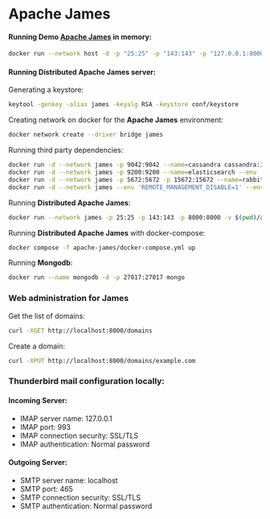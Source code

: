 # Apache James

#### Running Demo [Apache James](https://james.apache.org/) in memory:
```bash
docker run --network host -d -p "25:25" -p "143:143" -p "127.0.0.1:8000:8000" -v $(pwd)/apache-james/conf/webadmin.properties:/root/conf/webadmin.properties --name james-demo apache/james:demo-3.7.0
```

#### Running **Distributed Apache James server**:

Generating a keystore:
```bash
keytool -genkey -alias james -keyalg RSA -keystore conf/keystore
```
Creating network on docker for the **Apache James** environment:
```bash
docker network create --driver bridge james
```
Running third party dependencies:
```bash
docker run -d --network james -p 9042:9042 --name=cassandra cassandra:3.11.10
docker run -d --network james -p 9200:9200 --name=elasticsearch --env 'discovery.type=single-node' blacktop/elasticsearch:7.10.2
docker run -d --network james -p 5672:5672 -p 15672:15672 --name=rabbitmq rabbitmq:3.9.18-management
docker run -d --network james --env 'REMOTE_MANAGEMENT_DISABLE=1' --env 'SCALITY_ACCESS_KEY_ID=accessKey1' --env 'SCALITY_SECRET_ACCESS_KEY=secretKey1' --name=s3 zenko/cloudserver:8.2.6
```
Running **Distributed Apache James**:
```bash
docker run --network james -p 25:25 -p 143:143 -p 8000:8000 -v $(pwd)/apache-james/conf/:/root/conf/ --name james-distributed apache/james:distributed-latest
```
Running **Distributed Apache James** with docker-compose:
```bash
docker compose -f apache-james/docker-compose.yml up
```

Running **Mongodb**:
```bash
docker run --name mongodb -d -p 27017:27017 mongo
```

### Web administration for James

Get the list of domains:
```bash
curl -XGET http://localhost:8000/domains
```

Create a domain:
```bash
curl -XPUT http://localhost:8000/domains/example.com
```

### Thunderbird mail configuration locally:

#### Incoming Server:
- IMAP server name: 127.0.0.1
- IMAP port: 993
- IMAP connection security: SSL/TLS
- IMAP authentication: Normal password

#### Outgoing Server:
- SMTP server name: localhost
- SMTP port: 465
- SMTP connection security: SSL/TLS
- SMTP authentication: Normal password